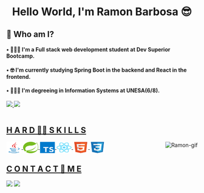 <h1 align="center">Hello World, I'm Ramon Barbosa 😎</h1>
<h2>🤔 Who am I?</h2>

<h4> • 👨🏽‍💻 I'm a Full stack web development student at Dev Superior Bootcamp.</h4>
<h4> • 🤓 I'm currently studying Spring Boot in the backend and React in the frontend.</h4>
<h4> • 👨🏽‍🎓 I'm degreeing in Information Systems at UNESA(6/8).</h4>

<div>
  <a href="https://github.com/ramonfbarbosa">
  <img height="180em" src="https://github-readme-stats.vercel.app/api?username=ramonfbarbosa&show_icons=true&theme=dracula&include_all_commits=true&count_private=true"/>
  <img height="180em" src="https://github-readme-stats.vercel.app/api/top-langs/?username=ramonfbarbosa&layout=compact&langs_count=7&theme=dracula"/>
</div>
  
<div style="display: inline_block"><br>
  <h2>H A R D 💪🏽 S K I L L S</H2>
    <img align="center" alt="Ramon-Java" height="30" width="40" src="https://raw.githubusercontent.com/devicons/devicon/master/icons/java/java-original.svg">
    <img align="center" alt="Ramon-Spring" height="30" width="40" src="https://raw.githubusercontent.com/devicons/devicon/master/icons/spring/spring-original.svg">
    <img align="center" alt="Ramon-Ts" height="30" width="40" src="https://raw.githubusercontent.com/devicons/devicon/master/icons/typescript/typescript-plain.svg">
    <img align="center" alt="Ramon-React" height="30" width="40" src="https://raw.githubusercontent.com/devicons/devicon/master/icons/react/react-original.svg">
    <img align="center" alt="Ramon-HTML" height="30" width="40" src="https://raw.githubusercontent.com/devicons/devicon/master/icons/html5/html5-original.svg">
    <img align="center" alt="Ramon-CSS" height="30" width="40" src="https://raw.githubusercontent.com/devicons/devicon/master/icons/css3/css3-original.svg">
    <img align="right" alt="Ramon-gif" src="https://pa1.narvii.com/6335/64478afd1e93c8b94effc49c9d25f09c4e60b009_128.gif">
</div>
 
<div> 
  <h2>C O N T A C T 📱 M E</h2>
  <a href = "mailto:ramonmfb777@gmail.com"><img src="https://img.shields.io/badge/Gmail-D14836?style=for-the-badge&logo=gmail&logoColor=white" target="_blank"></a>
  <a href="https://www.linkedin.com/in/ramonfbarbosa" target="_blank"><img src="https://img.shields.io/badge/-LinkedIn-%230077B5?style=for-the-badge&logo=linkedin&logoColor=white" target="_blank"></a> 
 
</div>
